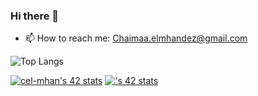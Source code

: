 ### Hi there 👋

<!--
**Chaimaa5/Chaimaa5** is a ✨ _special_ ✨ repository because its `README.md` (this file) appears on your GitHub profile.

Here are some ideas to get you started:
-->

- 📫 How to reach me: Chaimaa.elmhandez@gmail.com
  
![Top Langs](https://github-readme-stats.vercel.app/api/top-langs/?username=chaimaa5&layout=compact)

[![cel-mhan's 42 stats](https://badge.mediaplus.ma/binary/cel-mhan)](https://github.com/oakoudad/badge42)
[![<cel-mhan>'s 42 stats](https://badge.mediaplus.ma/binary/cel-mhan)](https://github.com/oakoudad/badge42)
